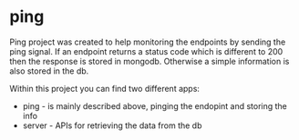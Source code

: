 # ping
Ping project was created to help monitoring the endpoints by sending the ping signal. If an endpoint returns a status
code which is different to 200 then the response is stored in mongodb. Otherwise a simple information is also stored
in the db.

Within this project you can find two different apps:
- ping - is mainly described above, pinging the endopint and storing the info
- server - APIs for retrieving the data from the db